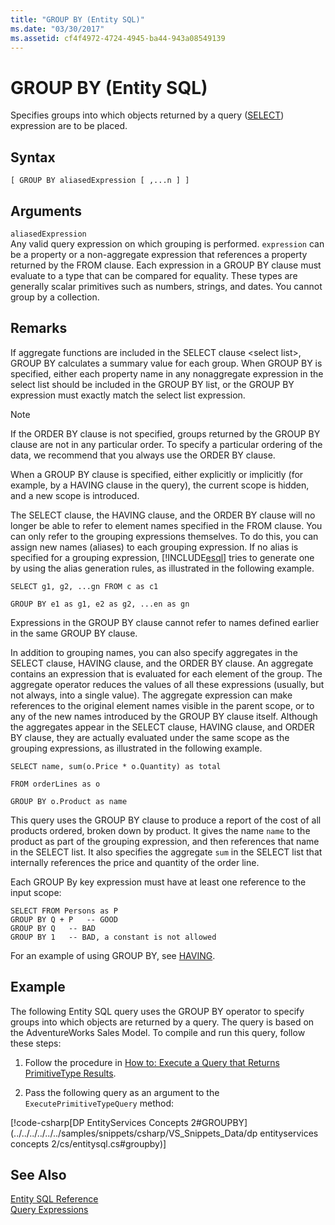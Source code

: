 ```yaml
---
title: "GROUP BY (Entity SQL)"
ms.date: "03/30/2017"
ms.assetid: cf4f4972-4724-4945-ba44-943a08549139
---
```

# GROUP BY (Entity SQL)
Specifies groups into which objects returned by a query ([SELECT](../../../../../../docs/framework/data/adonet/ef/language-reference/select-entity-sql.md)) expression are to be placed.  
  
## Syntax  
  
```  
[ GROUP BY aliasedExpression [ ,...n ] ]  
```  
  
## Arguments  
 `aliasedExpression`  
 Any valid query expression on which grouping is performed. `expression` can be a property or a non-aggregate expression that references a property returned by the FROM clause. Each expression in a GROUP BY clause must evaluate to a type that can be compared for equality. These types are generally scalar primitives such as numbers, strings, and dates. You cannot group by a collection.  
  
## Remarks  
 If aggregate functions are included in the SELECT clause \<select list>, GROUP BY calculates a summary value for each group. When GROUP BY is specified, either each property name in any nonaggregate expression in the select list should be included in the GROUP BY list, or the GROUP BY expression must exactly match the select list expression.  
  
> [!NOTE]
>  If the ORDER BY clause is not specified, groups returned by the GROUP BY clause are not in any particular order. To specify a particular ordering of the data, we recommend that you always use the ORDER BY clause.  
  
 When a GROUP BY clause is specified, either explicitly or implicitly (for example, by a HAVING clause in the query), the current scope is hidden, and a new scope is introduced.  
  
 The SELECT clause, the HAVING clause, and the ORDER BY clause will no longer be able to refer to element names specified in the FROM clause. You can only refer to the grouping expressions themselves. To do this, you can assign new names (aliases) to each grouping expression. If no alias is specified for a grouping expression, [!INCLUDE[esql](../../../../../../includes/esql-md.md)] tries to generate one by using the alias generation rules, as illustrated in the following example.  
  
 `SELECT g1, g2, ...gn FROM c as c1`  
  
 `GROUP BY e1 as g1, e2 as g2, ...en as gn`  
  
 Expressions in the GROUP BY clause cannot refer to names defined earlier in the same GROUP BY clause.  
  
 In addition to grouping names, you can also specify aggregates in the SELECT clause, HAVING clause, and the ORDER BY clause. An aggregate contains an expression that is evaluated for each element of the group. The aggregate operator reduces the values of all these expressions (usually, but not always, into a single value). The aggregate expression can make references to the original element names visible in the parent scope, or to any of the new names introduced by the GROUP BY clause itself. Although the aggregates appear in the SELECT clause, HAVING clause, and ORDER BY clause, they are actually evaluated under the same scope as the grouping expressions, as illustrated in the following example.  
  
 `SELECT name, sum(o.Price * o.Quantity) as total`  
  
 `FROM orderLines as o`  
  
 `GROUP BY o.Product as name`  
  
 This query uses the GROUP BY clause to produce a report of the cost of all products ordered, broken down by product. It gives the name `name` to the product as part of the grouping expression, and then references that name in the SELECT list. It also specifies the aggregate `sum` in the SELECT list that internally references the price and quantity of the order line.  
  
 Each GROUP By key expression must have at least one reference to the input scope:  
  
```  
SELECT FROM Persons as P  
GROUP BY Q + P   -- GOOD  
GROUP BY Q   -- BAD  
GROUP BY 1   -- BAD, a constant is not allowed  
```  
  
 For an example of using GROUP BY, see [HAVING](../../../../../../docs/framework/data/adonet/ef/language-reference/having-entity-sql.md).  
  
## Example  
 The following Entity SQL query uses the GROUP BY operator to specify groups into which objects are returned by a query. The query is based on the AdventureWorks Sales Model. To compile and run this query, follow these steps:  
  
1.  Follow the procedure in [How to: Execute a Query that Returns PrimitiveType Results](../../../../../../docs/framework/data/adonet/ef/how-to-execute-a-query-that-returns-primitivetype-results.md).  
  
2.  Pass the following query as an argument to the `ExecutePrimitiveTypeQuery` method:  
  
 [!code-csharp[DP EntityServices Concepts 2#GROUPBY](../../../../../../samples/snippets/csharp/VS_Snippets_Data/dp entityservices concepts 2/cs/entitysql.cs#groupby)]  
  
## See Also  
 [Entity SQL Reference](../../../../../../docs/framework/data/adonet/ef/language-reference/entity-sql-reference.md)  
 [Query Expressions](../../../../../../docs/framework/data/adonet/ef/language-reference/query-expressions-entity-sql.md)

